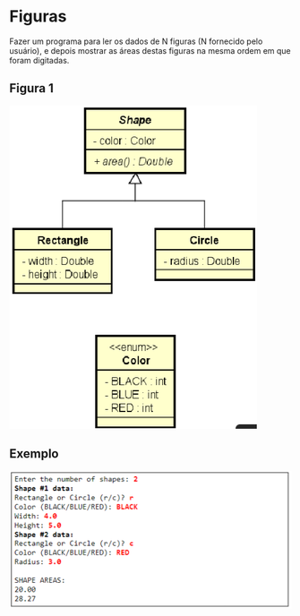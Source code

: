 # Figuras

Fazer um programa para ler os dados de N figuras (N fornecido pelo usuário), e depois mostrar as áreas destas figuras na mesma ordem em que foram digitadas.

## Figura 1
![img.png](../../imagens/img34.png)

## Exemplo
![img.png](../../imagens/img33.png)